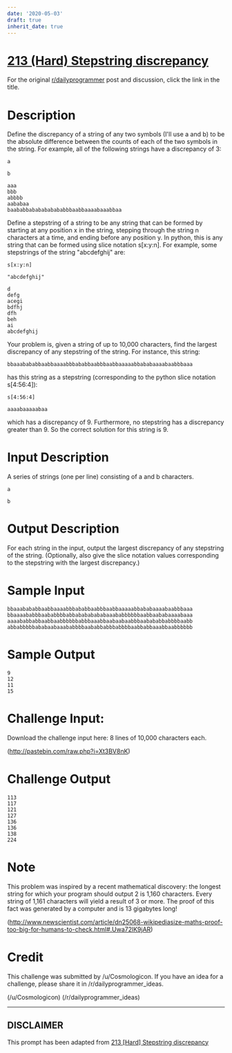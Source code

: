 ```yaml
---
date: '2020-05-03'
draft: true
inherit_date: true
---
```


# [213 (Hard) Stepstring discrepancy](https://www.reddit.com/r/dailyprogrammer/comments/358pfk/20150508_challenge_213_hard_stepstring_discrepancy/)

For the original [r/dailyprogrammer](https://www.reddit.com/r/dailyprogrammer/) post and discussion, click the link in the title.

# Description
Define the discrepancy of a string of any two symbols (I'll use a and b) to be the absolute difference between the counts of each of the two symbols in the string. For example, all of the following strings have a discrepancy of 3: 


```
a
```

```
b
```

```
aaa 
bbb 
abbbb 
aababaa 
baababbababababababbbaabbaaaabaaabbaa
```
Define a stepstring of a string to be any string that can be formed by starting at any position x in the string, stepping through the string n characters at a time, and ending before any position y. In python, this is any string that can be formed using slice notation s[x:y:n]. For example, some stepstrings of the string "abcdefghij" are: 


```
s[x:y:n]
```

```
"abcdefghij"
```

```
d
defg
acegi
bdfhj
dfh
beh
ai
abcdefghij
```
Your problem is, given a string of up to 10,000 characters, find the largest discrepancy of any stepstring of the string. For instance, this string:


```
bbaaabababbaabbaaaabbbababbaabbbaabbaaaaabbababaaaabaabbbaaa
```
has this string as a stepstring (corresponding to the python slice notation s[4:56:4]): 


```
s[4:56:4]
```

```
aaaabaaaaabaa
```
which has a discrepancy of 9. Furthermore, no stepstring has a discrepancy greater than 9. So the correct solution for this string is 9. 

# Input Description
A series of strings (one per line) consisting of a and b characters. 


```
a
```

```
b
```
# Output Description
For each string in the input, output the largest discrepancy of any stepstring of the string. (Optionally, also give the slice notation values corresponding to the stepstring with the largest discrepancy.) 

# Sample Input

```
bbaaabababbaabbaaaabbbababbaabbbaabbaaaaabbababaaaabaabbbaaa
bbaaaababbbaababbbbabbabababababaaababbbbbbaabbaababaaaabaaa
aaaababbabbaabbaabbbbbbabbbaaabbaabaabaabbbaabababbabbbbaabb
abbabbbbbababaabaaababbbbaababbabbbabbbbaabbabbaaabbaabbbbbb
```
# Sample Output

```
9
12
11
15
```
# Challenge Input:
Download the challenge input here: 8 lines of 10,000 characters each. 

(http://pastebin.com/raw.php?i=Xt3BV8nK)
# Challenge Output

```
113
117
121
127
136
136
138
224
```
# Note
This problem was inspired by a recent mathematical discovery: the longest string for which your program should output 2 is 1,160 characters. Every string of 1,161 characters will yield a result of 3 or more. The proof of this fact was generated by a computer and is 13 gigabytes long!

(http://www.newscientist.com/article/dn25068-wikipediasize-maths-proof-too-big-for-humans-to-check.html#.Uwa72lK9jAR)
# Credit
This challenge was submitted by /u/Cosmologicon. If you have an idea for a challenge, please share it in /r/dailyprogrammer_ideas. 

(/u/Cosmologicon)
(/r/dailyprogrammer_ideas)

----
## **DISCLAIMER**
This prompt has been adapted from [213 [Hard] Stepstring discrepancy](https://www.reddit.com/r/dailyprogrammer/comments/358pfk/20150508_challenge_213_hard_stepstring_discrepancy/
)
